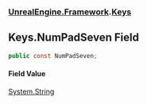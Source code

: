 ### [UnrealEngine.Framework](./UnrealEngine-Framework.md 'UnrealEngine.Framework').[Keys](./UnrealEngine-Framework-Keys.md 'UnrealEngine.Framework.Keys')
## Keys.NumPadSeven Field
  
```csharp
public const NumPadSeven;
```
#### Field Value
[System.String](https://docs.microsoft.com/en-us/dotnet/api/System.String 'System.String')  
